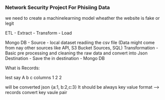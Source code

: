 ### Network Security Project For Phisiing Data

 we need to create a machinelearning model wheather the website is fake or legit

ETL - Extract - Transform - Load

Mongo DB - Source - local dataset readiing the csv file (Data might come from nay other sources like API, S3 Bucket
Sources, SQL)
           Transformation - Basic pre processing and cleaning the raw data and convert into Json
           Destination - Save the in destination - Mongo DB


What is Records:

lest say 
A b c columns
1 2 2

will be converted json {a:1, b:2,c:3}
It should be always key value format  -->  records convert key vaule pair

